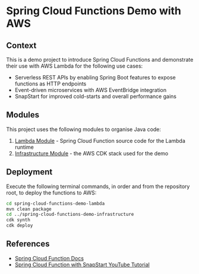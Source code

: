# Spring Cloud Functions Demo with AWS

## Context

This is a demo project to introduce Spring Cloud Functions and demonstrate their use with AWS Lambda for the following use cases:

- Serverless REST APIs by enabling Spring Boot features to expose functions as HTTP endpoints
- Event-driven microservices with AWS EventBridge integration
- SnapStart for improved cold-starts and overall performance gains

## Modules

This project uses the following modules to organise Java code:

1. [Lambda Module](spring-cloud-functions-demo-lambda/README.md) - Spring Cloud Function source code for the Lambda runtime
2. [Infrastructure Module](spring-cloud-functions-demo-infrastructure/README.md) - the AWS CDK stack used for the demo

## Deployment

Execute the following terminal commands, in order and from the repository root, to deploy the functions to AWS:

```bash
cd spring-cloud-functions-demo-lambda
mvn clean package
cd ../spring-cloud-functions-demo-infrastructure
cdk synth
cdk deploy
```

## References

- [Spring Cloud Function Docs](https://docs.spring.io/spring-cloud-function/docs/current/reference/html/spring-cloud-function.html)
- [Spring Cloud Function with SnapStart YouTube Tutorial](https://www.youtube.com/embed/isS6m6aj_Ak?si=2vo4k1SZIyLX-I4B)
